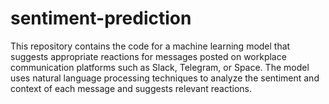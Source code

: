 # sentiment-prediction
This repository contains the code for a machine learning model that suggests appropriate reactions for messages posted on workplace communication platforms such as Slack, Telegram, or Space. The model uses natural language processing techniques to analyze the sentiment and context of each message and suggests relevant reactions.
